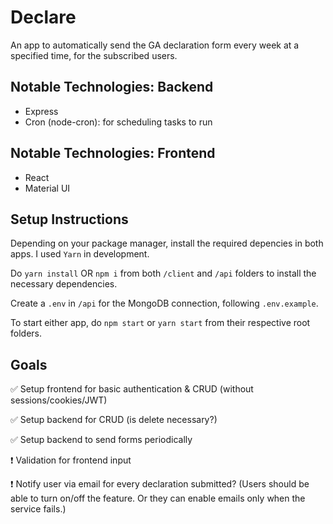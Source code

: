 # Declare

An app to automatically send the GA declaration form every week at a specified time, for the subscribed users.

## Notable Technologies: Backend
- Express
- Cron (node-cron): for scheduling tasks to run

## Notable Technologies: Frontend
- React
- Material UI

## Setup Instructions

Depending on your package manager, install the required depencies in both apps. I used `Yarn` in development.

Do `yarn install` OR `npm i` from both `/client` and `/api` folders to install the necessary dependencies.

Create a `.env` in `/api` for the MongoDB connection, following `.env.example`. 

To start either app, do `npm start` or `yarn start` from their respective root folders.

## Goals 

✅  Setup frontend for basic authentication & CRUD (without sessions/cookies/JWT)

✅  Setup backend for CRUD (is delete necessary?)

✅  Setup backend to send forms periodically

❗️  Validation for frontend input

❗️  Notify user via email for every declaration submitted? (Users should be able to turn on/off the feature. Or they can enable emails only when the service fails.) 


